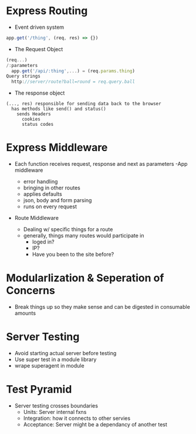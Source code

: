 # Express Routing
- Event driven system
```js
app.get('/thing', (req, res) => {})
```
- The Request Object
```js
(req...)
/:parameters
  app.get('/api/:thing',...) = (req.params.thing)
Query strings
  http://server/route?ball=round = req.query.ball
```
- The response object
```
(..., res) responsible for sending data back to the browser
  has methods like send() and status()
    sends Headers
      cookies
      status codes
```
# Express Middleware 
- Each function receives request, response and next as parameters 
-App middleware
  - error handling
  - bringing in other routes
  - applies defaults
  - json, body and form parsing
  - runs on every request

- Route Middleware
  - Dealing w/ specific things for a route
  - generally, things many routes would participate in 
    - loged in? 
    - IP?
    - Have you been to the site before? 

# Modularlization & Seperation of Concerns
- Break things up so they make sense and can be digested in consumable amounts

# Server Testing
- Avoid starting actual server before testing
- Use super test in a module library
- wrape superagent in module 

# Test Pyramid
- Server testing crosses boundaries
  - Units: Server internal fxns 
  - Integration: how it connects to other servies
  - Acceptance: Server might be a dependancy of another test